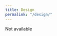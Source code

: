 ```yaml
---
title: Design
permalink: "/design/"
---
```


<div class="notice notice--warning">
<span class="lucide--traffic-cone"></span>
<p>Not available</p>
</div>
